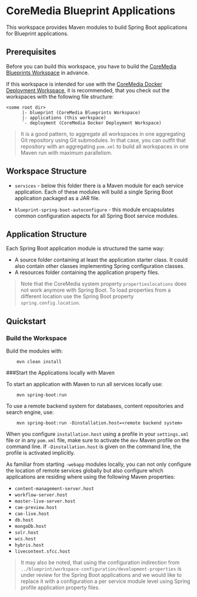 CoreMedia Blueprint Applications
================================

This workspace provides Maven modules to build Spring Boot applications
for Blueprint applications. 

## Prerequisites
Before you can build this workspace, you have to build the [CoreMedia Blueprints Workspace](https://github.com/coremedia-contributions/coremedia-blueprints-workspace) in advance.

If this workspace is intended for use with the [CoreMedia Docker Deployment Workspace](https://github.com/coremedia-contributions/coremedia-deployment-docker), it is recommended, that you check out the workspaces with the following file structure:
```
<some root dir>
      |- blueprint (CoreMedia Blueprints Workspace)
      |- applications (this workspace)
      `- deployment (CoreMedia Docker Deployment Workspace)
```
> It is a good pattern, to aggregate all workspaces in one aggregating Git repository using Git submodules. In that 
> case, you can outfit that repository with an aggregating `pom.xml` to build all 
> workspaces in one Maven run with maximum parallelism. 


Workspace Structure
-------------------
* `services` - below this folder there is a Maven module for each service
application. Each of these modules will build a single Spring Boot application
packaged as a JAR file.

* `blueprint-spring-boot-autoconfigure` - this module encapsulates common
 configuration aspects for all Spring Boot service modules.

Application Structure
---------------------
Each Spring Boot application module is structured the same way:
* A source folder containing at least the application starter class. It
could also contain other classes implementing Spring configuration classes.
* A resources folder containing the application property files.

> Note that the CoreMedia system property `propertieslocations` does not work anymore with Spring Boot.
> To load properties from a different location use the Spring Boot property `spring.config.location`.

Quickstart
----------------------------------------
### Build the Workspace
Build the modules with:

        mvn clean install
        
###Start the Applications locally with Maven

To start an application with Maven to run all services locally use:

        mvn spring-boot:run

To use a remote backend system for databases, content repositories and search engine, use:

        mvn spring-boot:run -Dinstallation.host=<remote backend system>

When you configure `installation.host` using a profile in your `settings.xml` file or in any `pom.xml` file, make sure to activate the
`dev` Maven profile on the command line. If `-Dinstallation.host` is given on the command line, the profile is activated implicitly.

As familiar from starting `-webapp` modules locally, you can not only configure the location of remote services globally but also
configure which applications are residing where using the following Maven properties:

* `content-management-server.host`
* `workflow-server.host`
* `master-live-server.host`
* `cae-preview.host`
* `cae-live.host`
* `db.host`
* `mongoDb.host`
* `solr.host`
* `wcs.host`
* `hybris.host`
* `livecontext.sfcc.host`

> It may also be noted, that using the configuration indirection from `../blueprint/workspace-configuration/development-properties` is under
> review for the Spring Boot applications and we would like to replace it with a configuration a per service module level using Spring profile
> application property files.


